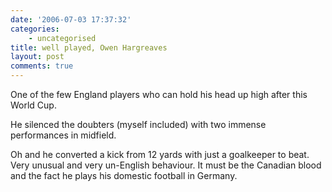 ```yaml
---
date: '2006-07-03 17:37:32'
categories:
    - uncategorised
title: well played, Owen Hargreaves
layout: post
comments: true
---
```

One of the few England players who can hold his head up high after this
World Cup.

He silenced the doubters (myself included) with two immense performances
in midfield.

Oh and he converted a kick from 12 yards with just a goalkeeper to beat.
Very unusual and very un-English behaviour. It must be the Canadian
blood and the fact he plays his domestic football in Germany.
